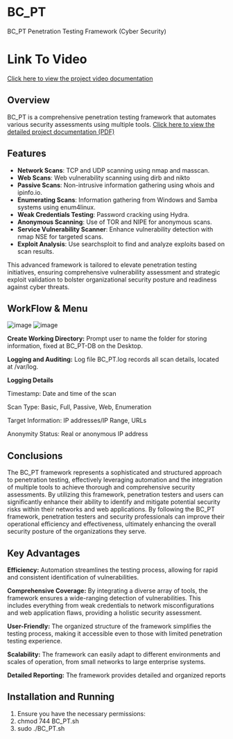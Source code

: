# BC_PT
BC_PT Penetration Testing Framework (Cyber Security)
# Link To Video
[Click here to view the project video documentation](https://drive.google.com/file/d/1BKPeTrU0B7JjzzwQpRdPwEccmnwrEbKD/view)

## Overview
BC_PT is a comprehensive penetration testing framework that automates various security assessments using multiple tools.
[Click here to view the detailed project documentation (PDF)](https://github.com/Barel-cohen/BC_PT/blob/main/BC_PT-PDF-Github.pdf)

## Features
- **Network Scans**: TCP and UDP scanning using nmap and masscan.
- **Web Scans**: Web vulnerability scanning using dirb and nikto
- **Passive Scans**: Non-intrusive information gathering using whois and ipinfo.io.
- **Enumerating Scans**: Information gathering from Windows and Samba systems using enum4linux.
- **Weak Credentials Testing**: Password cracking using Hydra.
- **Anonymous Scanning**: Use of TOR and NIPE for anonymous scans.
- **Service Vulnerability Scanner**: Enhance vulnerability detection with nmap NSE for targeted scans.
- **Exploit Analysis**: Use searchsploit to find and analyze exploits based on scan results.

This advanced framework is tailored to elevate penetration testing initiatives, ensuring comprehensive vulnerability assessment and strategic exploit validation to bolster organizational security posture and readiness against cyber threats.

## WorkFlow & Menu 
![image](https://github.com/Barel-cohen/BC_PT/assets/138814830/74442a48-eb64-4e59-b643-5e2be76bd594)
![image](https://github.com/Barel-cohen/BC_PT/assets/138814830/8917e273-e522-4938-b167-610ae0c7e8d6)





**Create Working Directory:** Prompt user to name the folder for storing information, fixed at BC_PT-DB on the Desktop.

**Logging and Auditing:** Log file BC_PT.log records all scan details, located at /var/log.

**Logging Details**

Timestamp: Date and time of the scan

Scan Type: Basic, Full, Passive, Web, Enumeration

Target Information: IP addresses/IP Range, URLs

Anonymity Status: Real or anonymous IP address


## Conclusions
The BC_PT framework represents a sophisticated and structured approach to penetration testing, effectively leveraging automation and the integration of multiple tools to achieve thorough and comprehensive security assessments. By utilizing this framework, penetration testers and users can significantly enhance their ability to identify and mitigate potential security risks within their networks and web applications.
By following the BC_PT framework, penetration testers and security professionals can improve their operational efficiency and effectiveness, ultimately enhancing the overall security posture of the organizations they serve.


## Key Advantages
**Efficiency:** Automation streamlines the testing process, allowing for rapid and consistent identification of vulnerabilities.

**Comprehensive Coverage:** By integrating a diverse array of tools, the framework ensures a wide-ranging detection of vulnerabilities. This includes everything from weak credentials to network misconfigurations and web application flaws, providing a holistic security assessment.

**User-Friendly:** The organized structure of the framework simplifies the testing process, making it accessible even to those with limited penetration testing experience.

**Scalability:** The framework can easily adapt to different environments and scales of operation, from small networks to large enterprise systems.

**Detailed Reporting:** The framework provides detailed and organized reports

## Installation and Running
1. Ensure you have the necessary permissions:
2. chmod 744 BC_PT.sh
4. sudo ./BC_PT.sh
